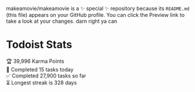 makeamovie/makeamovie is a ✨ special ✨ repository because its `README.md` (this file) appears on your GitHub profile.
You can click the Preview link to take a look at your changes. darn right ya can

# Todoist Stats

<!-- TODO-IST:START -->
🏆  39,996 Karma Points           
🌸  Completed 15 tasks today           
✅  Completed 27,900 tasks so far           
⏳  Longest streak is 328 days
<!-- TODO-IST:END -->